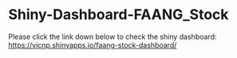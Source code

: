 # Shiny-Dashboard-FAANG_Stock

Please click the link down below to check the shiny dashboard:
https://vicnp.shinyapps.io/faang-stock-dashboard/
